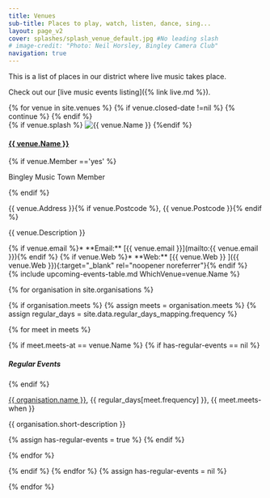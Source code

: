 ```yaml
---
title: Venues
sub-title: Places to play, watch, listen, dance, sing...
layout: page_v2
cover: splashes/splash_venue_default.jpg #No leading slash
# image-credit: "Photo: Neil Horsley, Bingley Camera Club"
navigation: true
---
```

This is a list of places in our district where live music takes place.

Check out our [live music events listing]({% link live.md %}).

<div class="container logos venues">
{% for venue in site.venues %}
{% if venue.closed-date !=nil %}
    {% continue %}
{% endif %}

<div class="row m-0 mb-4"> 
<div class="column-8" markdown="1">
<!-- <h3><a href="{{ venue.url }}">{{ venue.Name }}</a></h3>
{% if venue.Member =='yes' %}
<div class="member-badge">
<p>Bingley Music Town Member</p>
</div>
{% endif %}
<p class="venue-address">{{ venue.Address }}{% if venue.Postcode %}, {{ venue.Postcode }}{% endif %}</p>
<p class="venue-description">{{ venue.Description }}</p>

<!-- <div class="org-contact" markdown="1">
{% if venue.email %}* **Email:** [{{ venue.email }}](mailto:{{ venue.email }}){% endif %}
{% if venue.Web %}* **Web:** [{{ venue.Web }} <i class="fa fa-external-link" aria-hidden="true"></i>]({{ venue.Web }}){:target="_blank" rel="noopener noreferrer"}{% endif %}
</div> -->
<!-- </div>  -->

<div class="card h-100 mb-4">
  <!-- <h4 class="card-header text-white bg-dark">{{ instrument.Item }}</h4> -->
  {% if venue.splash %}
  <img class="card-img-top p-0" src="/assets/images/venues/{{ venue.splash}}" alt="{{ venue.Name }}">
  {%endif %}
  <div class="card-body p-4">
  <h4><a href="{{ venue.url }}">{{ venue.Name }}</a></h4>
    {% if venue.Member =='yes' %}
    <div class="member-badge">
    <p>Bingley Music Town Member</p>
    </div>
    {% endif %}
    <p class="venue-address card-text m-0">{{ venue.Address }}{% if venue.Postcode %}, {{ venue.Postcode }}{% endif %}</p>
    <p class="venue-description card-text m-0">{{ venue.Description }}</p>
<div class="org-contact" markdown="1">
{% if venue.email %}* **Email:** [{{ venue.email }}](mailto:{{ venue.email }}){% endif %}
{% if venue.Web %}* **Web:** [{{ venue.Web }} <i class="fa fa-external-link" aria-hidden="true"></i>]({{ venue.Web }}){:target="_blank" rel="noopener noreferrer"}{% endif %}
</div>
  </div>
</div>
</div><!--column -->

<div class="column-4 venue-image pt-0">
{% include upcoming-events-table.md WhichVenue=venue.Name %}

{% for organisation in site.organisations %}

{% if organisation.meets %}
{% assign meets = organisation.meets %}
{% assign regular_days = site.data.regular_days_mapping.frequency %}

{% for meet in meets %}

{% if meet.meets-at == venue.Name %}
{% if has-regular-events == nil %}<h5>Regular Events</h5>{% endif %}
<p class="card-text fs-4 fw-bold my-2"><a href="{{ organisation.url }}">{{ organisation.name }}</a>, {{ regular_days[meet.frequency] }}, {{ meet.meets-when }}</p>
<p class="card-text m-0">{{ organisation.short-description }}</p>
{% assign has-regular-events = true %}
{% endif %}

{% endfor %}


{% endif %}
{% endfor %}
{% assign has-regular-events = nil %}
</div><!--column -->

</div>

{% endfor %}
</div>


